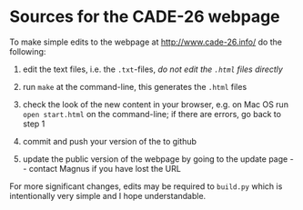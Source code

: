 # Sources for the CADE-26 webpage

To make simple edits to the webpage at http://www.cade-26.info/ do
the following:

  1. edit the text files, i.e. the `.txt`-files, *do not edit the `.html` files directly*

  2. run `make` at the command-line, this generates the `.html` files

  3. check the look of the new content in your browser, e.g. on Mac OS run `open start.html` on the command-line; if there are errors, go back to step 1

  4. commit and push your version of the to github

  5. update the public version of the webpage by going to the update page -- contact Magnus if you have lost the URL

For more significant changes, edits may be required to `build.py` which
is intentionally very simple and I hope understandable.
